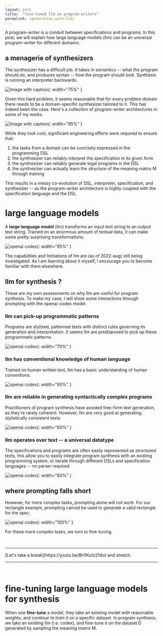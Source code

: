```yaml
---
layout: post
title:  "fine-tuned llm as program writers"
permalink: /generation-with-llm/
---
```


A program-writer is a conduit between specifications and programs. In this post, we will explain how large language models (llm) can be an universal program-writer for different domains.

## a menagerie of synthesizers

The synthesizer has a difficult job. It takes in semantics -- what the program should _do_, and produces syntax -- how the program should _look_. Synthesis is running an interpreter backwards.

![Image with caption](/program-synthesis-primer/assets/llm-generation/dual.png){: width="75%" }

Given this hard problem, it seems reasonable that for every problem domain there needs to be a domain-specific synthesizer tailored to it. This has indeed been the case. Here's a collection of program-writer architectures in some of my works.

![Image with caption](/program-synthesis-primer/assets/llm-generation/zoo.png){: width="95%" }

While they look cool, significant engineering efforts were required to ensure that:
1. the tasks from a domain can be concisely expressed in the programming DSL
2. the synthesizer can reliably interpret the specification in its given form
3. the synthesizer can reliably generate legal programs in the DSL
4. the synthesizer can actually learn the structure of the meaning matrix M through training

This results in a messy co-evolution of DSL, interpreter, specification, and synthesizer -- as the program-writer architecture is highly coupled with the specification language and the DSL.

# large language models

A **large language model** (llm) transforms an input text string to an output text string. Trained on an enormous amount of textual data, it can make some pretty surprising transformations.

![openai codex](/program-synthesis-primer/assets/llm-generation/codex.png){: width="95%" }

The capabilities and limitations of llm are (as of 2022-aug) still being investigated. As I am learning about it myself, I encourage you to become familiar with them elsewhere. 

## llm for synthesis ?
These are my own assessments on why llm are useful for program synthesis. To make my case, I will show some interactions through prompting with the openai-codex model.

### llm can pick-up programmatic patterns
Programs are stylized, patterned texts with distinct rules governing its generation and interpretation. It seems llm are predisposed to pick up these programmatic patterns.

![openai codex](/program-synthesis-primer/assets/llm-generation/codex-prog.png){: width="70%" }

### llm has conventional knowledge of human language
Trained on human written text, llm has a basic understanding of human conventions.

![openai codex](/program-synthesis-primer/assets/llm-generation/codex-convention.png){: width="95%" }

### llm are reliable in generating syntactically complex programs
Practitioners of program synthesis have avoided free-form text generation, as they're rarely coherent. However, llm are very good at generating stylistically consistent texts.

![openai codex](/program-synthesis-primer/assets/llm-generation/codex-coherent1.png){: width="60%" }

### llm operates over text -- a universal datatype
The specifications and programs are often easily represented as structured texts, this allow you to easily integrate program synthesis with an existing programming system, or iterate through different DSLs and specification languages -- no parser required.

![openai codex](/program-synthesis-primer/assets/llm-generation/codex-reframe.png){: width="80%" }

## where prompting falls short
However, for more complex tasks, prompting alone will not work. For our rectangle example, prompting cannot be used to generate a valid rectangle for the spec.

![openai codex](/program-synthesis-primer/assets/llm-generation/prompt-fail1.png){: width="100%" }

For these more complex tasks, we turn to fine-tuning.

<br>
<hr>
[Let's take a break](https://youtu.be/BHfKutz21do) and stretch.
<hr>
<br>

# fine-tuning large language models for synthesis

When one **fine-tune** a model, they take an existing model with reasonable weights, and _continue to train it_ on a specific dataset. In program synthesis, we take an existing llm (i.e. codex), and fine-tune it on the dataset D generated by sampling the meaning matrix M.


